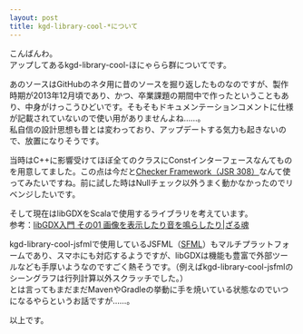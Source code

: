 ```yaml
---
layout: post
title: kgd-library-cool-*について
---
```


こんばんわ。  
アップしてあるkgd-library-cool-ほにゃらら群についてです。  

あのソースはGitHubのネタ用に昔のソースを掘り返したものなのですが、製作時期が2013年12月頃であり、かつ、卒業課題の期間中で作ったということもあり、中身がけっこうひどいです。そもそもドキュメンテーションコメントに仕様が記載されていないので使い用がありませんよね……。  
私自信の設計思想も昔とは変わっており、アップデートする気力も起きないので、放置になりそうです。  

当時はC++に影響受けてほぼ全てのクラスにConstインターフェースなんてものを用意してました。この点は今だと[Checker Framework（JSR 308）](http://types.cs.washington.edu/checker-framework/current/checker-framework-manual.html#igj-checker "Chapter 18  IGJ immutability checker")なんて使ってみたいですね。前に試した時はNullチェック以外うまく動かなかったのでリベンジしたいです。  

そして現在はlibGDXをScalaで使用するライブラリを考えています。  
参考：[libGDX入門 その01 画像を表示したり音を鳴らしたり|ざる魂](http://mikio.github.io/article/2014/05/04_libgdx-beginner.html "libGDX入門 その01 画像を表示したり音を鳴らしたり|ざる魂")  

kgd-library-cool-jsfmlで使用しているJSFML（[SFML](http://www.sfml-dev.org/ "SFML")）もマルチプラットフォームであり、スマホにも対応するようですが、libGDXは機能も豊富で外部ツールなども手厚いようなのですごく熱そうです。（例えばkgd-library-cool-jsfmlのシーングラフは行列計算以外スクラッチでした。）  
とは言ってもまだまだMavenやGradleの挙動に手を焼いている状態なのでいつになるやらというお話ですが……。  

以上です。  
